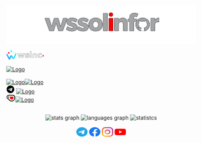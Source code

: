 <p align="center"><a href="https://t.me/wssolinforbot?start=view_github"><img src="https://raw.githubusercontent.com/WsSolInfor/WsSolInfor/main/logo_wssolinfor-github.png" width="1500" /></p>

<p align="left"><a href="https://t.me/wssolinforbot?start=view_github"><img src="https://raw.githubusercontent.com/wssolinfor/WsSolInfor/refs/heads/main/logo_wsinc_matriz_git.svg" width="100" /></p>

[![Logo](https://img.shields.io/badge/Copyright-dd4f00?style=for-the-badge)](https://wssolinfor.github.io/WsSolInfor/LICENSE.txt)
<br><br>[![Logo](https://img.shields.io/badge/%20wsincorg-000000)](https://www.facebook.com/wssolinfor)[![Logo](https://img.shields.io/badge/online-089908)](https://www.github.com/wssolinfor)
<br>[<a href="https://t.me/wssolinforbot?start=view_github"><img src="logo_tg.png" width="22">](https://wssolinfor.github.io/WsSolInfor/WsSolInfor/main/logo_tg.png)</a> [![Logo](https://img.shields.io/badge/@wssolinfor-blue)](https://t.me/wssolinforbot?start=view_github)
<br>[<a href="https://t.me/donateswsinc_bot?start=view_github"><img src="Cofee_WS.png" width="24">](https://wssolinfor.github.io/WsSolInfor/WsSolInfor/main/Cofee_WS.png)</a>[![Logo](https://img.shields.io/badge/Contribuição-FF00A1)](https://t.me/donateswsinc_bot?start=view_github)

<br>
<div align="center">
  <img src="https://github-readme-stats.vercel.app/api?username=wssolinfor&hide_title=false&hide_rank=false&show_icons=true&include_all_commits=true&count_private=true&disable_animations=false&theme=gruvbox_light&locale=en&hide_border=false&order=1" height="150" alt="stats graph"  />

  <img src="https://github-readme-stats.vercel.app/api/top-langs?username=wssolinfor&locale=en&hide_title=false&layout=compact&card_width=320&langs_count=5&theme=gruvbox_light&hide_border=false&order=2" height="150" alt="languages graph"  />

<img src="https://pub-76fb82ed2f9047bbb8431c8aadeee984.r2.dev/statics/gif_snake.svg" height="150" alt="statistcs"  />
</div>

<br>
<div align="center">
  <a href="https://t.me/wssolinforbot"><img src="https://raw.githubusercontent.com/wssolinfor/repo-wssolinfor/main/IMG/icons/social/telegram/default.svg" width="30" height="25" alt="telegram logo"/></a>
  <a href="https://facebook.com/wssolinfor"><img src="https://raw.githubusercontent.com/wssolinfor/repo-wssolinfor/main/IMG/icons/social/facebook/default.svg" width="30" height="25" alt="facebook logo"/></a>
  <a href="https://instagram.com/wssolinfor"><img src="https://raw.githubusercontent.com/wssolinfor/repo-wssolinfor/main/IMG/icons/social/instagram/default.svg" width="30" height="25" alt="instagram logo"/></a>
  <a href="https://youtube.com/@wssolinfor"><img src="https://raw.githubusercontent.com/wssolinfor/repo-wssolinfor/main/IMG/icons/social/youtube/default.svg" width="30" height="25" alt="youtube logo"/></a>
</div>
